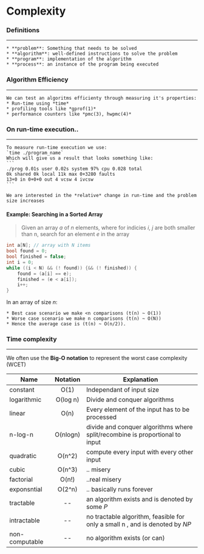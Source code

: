 # Complexity

### Definitions
-----
    * **problem**: Something that needs to be solved
    * **algorithm**: well-defined instructions to solve the problem
    * **program**: implementation of the algorithm
    * **process**: an instance of the program being executed

### Algorithm Efficiency
-----
    We can test an algoritms efficienty through measuring it's properties:
    * Run-time using *time*
    * profiling tools like *gprof(1)*
    * performance counters like *pmc(3), hwpmc(4)*

### On run-time execution..
-----
    To measure run-time execution we use:
    `time ./program_name`
    Which will give us a result that looks something like:
    ```
    ./prog 0.01s user 0.02s system 97% cpu 0.028 total
    0k shared 0k local 11k max 0+3280 faults
    13+0 in 0+0+0 out 4 vcsw 4 ivcsw
    ```

    We are interested in the *relative* change in run-time and the problem size increases

#### Example: Searching in a Sorted Array

> Given an array *a* of *n* elements,  where for indicies *i*, *j* are both smaller than n, search for an element *e* in the array

``` c
int a[N]; // array with N items
bool found = 0;
bool finished = false;
int i = 0;
while ((i < N) && (! found)) {&& (! finished)) {
    found = (a[i] == e);
    finished = (e < a[i]);
    i++;
}

```

In an array of size *n*:

    * Best case scenario we make <n comparisons (t(n) ~ O(1))
    * Worse case scenario we make n comparisons (t(n) ~ O(N))
    * Hence the average case is (t(n) ~ O(n/2)).


### Time complexity
-----
We often use the **Big-O notation** to represent the worst case complexity (WCET)

Name   | Notation | Explanation
-------|:--------:|------------------------
constant| O(1)| Independant of input size
logarithmic| O(log n)| Divide and conquer algorithms
linear|O(n)| Every element of the input has to be processed
n-log-n|O(nlogn)| divide and conquer algorithms where split/recombine is proportional to input
quadratic| O(n^2)| compute every input with every other input
cubic |O(n^3)| .. misery
factorial| O(n!)|..real misery
exponsntial |O(2^n)|.. basically runs forever
tractable| -- |an algorithm exists and is denoted by some *P*
intractable| -- | no tractable algorithm, feasible for only a small n , and is denoted by *NP*
non-computable| -- | no algorithm exists (or can)
